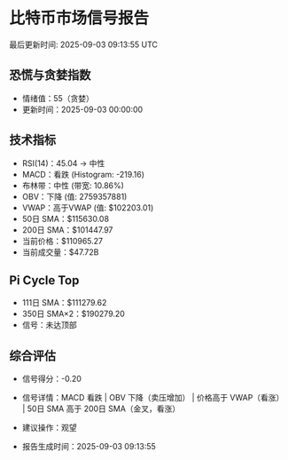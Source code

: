 # 比特币市场信号报告

最后更新时间: 2025-09-03 09:13:55 UTC

## 恐慌与贪婪指数
- 情绪值：55（贪婪）
- 更新时间：2025-09-03 00:00:00

## 技术指标
- RSI(14)：45.04 → 中性
- MACD：看跌 (Histogram: -219.16)
- 布林带：中性 (带宽: 10.86%)
- OBV：下降 (值: 2759357881)
- VWAP：高于VWAP (值: $102203.01)
- 50日 SMA：$115630.08
- 200日 SMA：$101447.97
- 当前价格：$110965.27
- 当前成交量：$47.72B

## Pi Cycle Top
- 111日 SMA：$111279.62
- 350日 SMA×2：$190279.20
- 信号：未达顶部

## 综合评估
- 信号得分：-0.20
- 信号详情：MACD 看跌 | OBV 下降（卖压增加） | 价格高于 VWAP（看涨） | 50日 SMA 高于 200日 SMA（金叉，看涨）
- 建议操作：观望

- 报告生成时间：2025-09-03 09:13:55